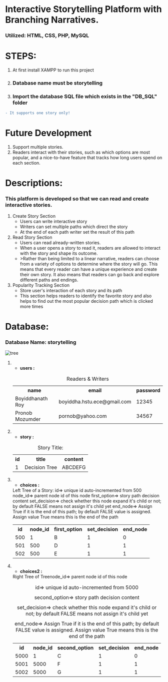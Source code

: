 # Interactive Storytelling Platform with Branching Narratives.
### Utilized:  HTML, CSS, PHP, MySQL
# STEPS:
1. At first install XAMPP to run this project
2. ### Database name must be storytelling
3. ### Import the database SQL file which exists in the "DB_SQL" folder

```diff
- It supports one story only!

```
# Future Development
1. Support multiple stories.
2. Readers interact with their stories, such as which options are most popular, and a nice-to-have feature that tracks how long users spend on each section.

# Descriptions:
<h3>This platform is developed so that we can read and create interactive stories.</h3>
<ol>
  <li>Create Story Section
      <ul style="list-style-type🔴">
        <li>Users can write interactive story </li>
        <li>Writers can set multiple paths which direct the story</li>
        <li>At the end of each path writer set the result of this path</li>
      </ul>
    </li>
  <li>Read Story Section
     <ul style="list-style-type🔴">
        <li> Users can read already-written stories. </li>
       <li>When a user opens a story to read it, readers are allowed to interact with the story and shape its outcome.</li>
       <li>>Rather than being limited to a linear narrative, readers can choose from a variety of options to determine where the story will go. This means that every reader can have a unique experience and create their own story. It also means that readers can go back and explore different paths and endings.</li>
     </ul>
  
  </li>
  <li> Popularity Tracking Section 
      <ul style="list-style-type🔴">
      <li>Store user's interaction of each story and its path </li>
        <li>This section helps readers to identify the favorite story and also helps to find out the most popular decision path which is clicked more times</li>
      </ul>
  </li>
</ol>


# Database:
### Database Name: storytelling

![tree](https://github.com/user-attachments/assets/30e9a127-e30a-47c3-ae01-e425aff199b6)

<ol>
  <li>
    <ul><li> <b>users : </b></li> </ul>
    <table>
      <caption> Readers & Writers </caption>
      <tr>
        <th>name</th>
        <th>email</th>
        <th>password</th>
      </tr> 
          <tr>
        <td>Boyiddhanath Roy</td>
        <td>boyiddha.hstu.ece@gmail.com</td>
        <td>12345</td>
      </tr> 
          <tr>
        <td>Pronob Mozumder</td>
        <td>pornob@yahoo.com</td>
        <td>34567</td>
      </tr> 
    </table>
  </li>
  <li>
    <ul><li><b>story : </b> </li> </ul>
        <table>
          <caption>Story Title:</caption>
      <tr>
        <th>id</th>
        <th>title</th>
        <th>content</th>
      </tr> 
          <tr>
        <td>1</td>
        <td>Decision Tree </td>
        <td>ABCDEFG</td>
      </tr> 
    </table>
  </li>
  <li>
    <ul><li> <b>choices : </b></li> </ul>
    <caption>Left Tree of a Story: </caption>
    <caption>id=> unique id auto-incremented from 500</caption>
    <captoin>node_id=> parent node id of this node</captoin>
    <caption>first_option=> story path decision content</caption>
    <caption>set_decision=> check whether this node expand it's child or not; by default FALSE means not assign it's child yet</caption>
    <caption>end_node=> Assign True if it is the end of this path; by default FALSE value is assigned. Assign value True means this is the end of the path </caption>
    <table>
      <tr>
        <th>id</th>
         <th>node_id</th>
         <th>first_option</th>
         <th>set_decision</th>
         <th>end_node</th>
      </tr>
      <tr>
        <td>500</td>
         <td>1</td>
         <td>B</td>
         <td>1</td>
         <td>0</td>
      </tr>
            <tr>
        <td>501</td>
         <td>500</td>
         <td>D</td>
         <td>1</td>
         <td>1</td>
      </tr>
            <tr>
        <td>502</td>
         <td>500</td>
         <td>E</td>
         <td>1</td>
         <td>1</td>
      </tr>
    </table>
  </li>
  <li>
    <ul><li> <b>choices2 : </b></li> </ul>
      <table>
        <captoin>Right Tree of Tree</captoin>
    <caption>id=> unique id auto-incremented from 5000</caption>
    <captoin>node_id=> parent node id of this node</captoin>
    <caption>second_option=> story path decision content</caption>
    <caption>set_decision=> check whether this node expand it's child or not; by default FALSE means not assign it's child yet</caption>
    <caption>end_node=> Assign True if it is the end of this path; by default FALSE value is assigned. Assign value True means this is the end of the path </caption>
          <tr>
          <th>id</th>
           <th>node_id</th>
           <th>second_option</th>
           <th>set_decision</th>
           <th>end_node</th>
        </tr>
      <tr>
        <td>5000</td>
         <td>1</td>
         <td>C</td>
         <td>1</td>
         <td>0</td>
      </tr>
            <tr>
        <td>5001</td>
         <td>5000</td>
         <td>F</td>
         <td>1</td>
         <td>1</td>
      </tr>
            <tr>
        <td>5002</td>
         <td>5000</td>
         <td>G</td>
         <td>1</td>
         <td>1</td>
      </tr>
    </table>

  </li>
  
</ol>
